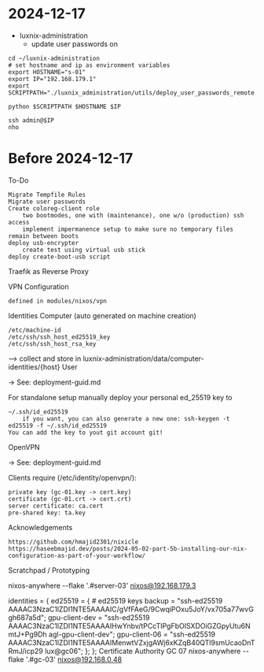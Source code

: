 # 2024-12-17
- luxnix-administration
    - update user passwords on

```shell
cd ~/luxnix-administration
# set hostname and ip as environment variables
export HOSTNAME="s-01"
export IP="192.168.179.1"
export SCRIPTPATH="./luxnix_administration/utils/deploy_user_passwords_remote.py"

python $SCRIPTPATH $HOSTNAME $IP

ssh admin@$IP
nho

```

# Before 2024-12-17
To-Do

    Migrate Tempfile Rules
    Migrate user passwords
    Create coloreg-client role
        two bootmodes, one with (maintenance), one w/o (production) ssh access
        implement impermanence setup to make sure no temporary files remain between boots
    deploy usb-encrypter
        create test using virtual usb stick
    deploy create-boot-usb script

Traefik as Reverse Proxy

VPN Configuration

    defined in modules/nixos/vpn

Identities
Computer (auto generated on machine creation)

    /etc/machine-id
    /etc/ssh/ssh_host_ed25519_key
    /etc/ssh/ssh_host_rsa_key

--> collect and store in luxnix-administration/data/computer-identities/{host}
User

-> See: deployment-guid.md

For standalone setup manually deploy your personal ed_25519 key to

    ~/.ssh/id_ed25519
        if you want, you can also generate a new one: ssh-keygen -t ed25519 -f ~/.ssh/id_ed25519
    You can add the key to yout git account git!

OpenVPN

-> See: deployment-guid.md

Clients require (/etc/identity/openvpn/):

    private key (gc-01.key -> cert.key)
    certificate (gc-01.crt -> cert.crt)
    server certificate: ca.cert
    pre-shared key: ta.key

Acknowledgements

    https://github.com/hmajid2301/nixicle
    https://haseebmajid.dev/posts/2024-05-02-part-5b-installing-our-nix-configuration-as-part-of-your-workflow/

Scratchpad / Prototyping

nixos-anywhere --flake '.#server-03' nixos@192.168.179.3

identities = { ed25519 = { # ed25519 keys backup = "ssh-ed25519 AAAAC3NzaC1lZDI1NTE5AAAAIC/gVfFAeG/9CwqiPOxu5JoY/vx705a77wvGgh687a5d"; gpu-client-dev = "ssh-ed25519 AAAAC3NzaC1lZDI1NTE5AAAAIHwYnbv/tPCcTIPgFbOISXDOiGZGpyUtu6NmtJ+Pg9Dh agl-gpu-client-dev"; gpu-client-06 = "ssh-ed25519 AAAAC3NzaC1lZDI1NTE5AAAAIMenwtVZxjgAWj6xKZqB40QTl9smUcaoDnTRmJ/icp29 lux@gc06"; }; };
Certificate Authority
GC 07
nixos-anywhere --flake '.#gc-03' nixos@192.168.0.48